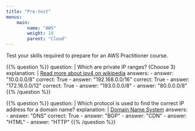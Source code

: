 ```yaml
---
title: "Pre-test"
menus:
    main:
        name: "AWS"
        weight: 10
        parent: "Cloud"
---
```


Test your skills required to prepare for an AWS Practitioner course.

{{% question %}}
question: |
    Which are private IP ranges? (Choose 3)
explanation: |
    [Read more about ipv4 on wikipedia](https://en.wikipedia.org/wiki/Reserved_IP_addresses)
answers:
    - answer: "10.0.0.0/8"
      correct: True
    - answer: "192.168.0.0/16"
      correct: True
    - answer: "172.16.0.0/12"
      correct: True
    - answer: "193.0.0.0/8"
    - answer: "80.0.0.0/8"
{{% /question %}}

{{% question %}}
question: |
    Which protocol is used to find the correct IP address for a domain name?
explanation: |
    [Domain Name System](https://nl.wikipedia.org/wiki/Domain_Name_System)
answers:
    - answer: "DNS"
      correct: True
    - answer: "BGP"
    - answer: "CDN"
    - answer: "HTML"
    - answer: "HTTP"
{{% /question %}}


